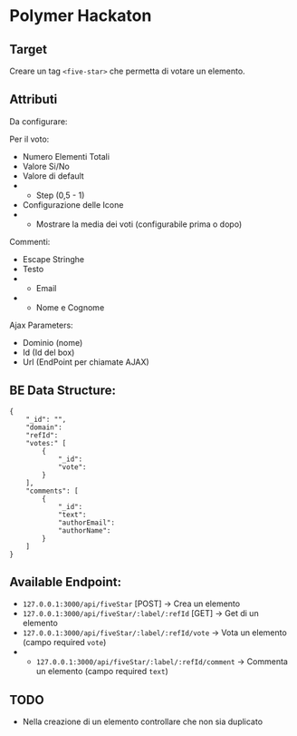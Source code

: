 # Polymer Hackaton

## Target

Creare un tag `<five-star>` che permetta di votare un elemento.

## Attributi

Da configurare:

Per il voto:
- Numero Elementi Totali
- Valore Si/No
- Valore di default
- * Step (0,5 - 1)
- Configurazione delle Icone
- * Mostrare la media dei voti (configurabile prima o dopo)

Commenti:
- Escape Stringhe
- Testo
- * Email
- * Nome e Cognome

Ajax Parameters:
- Dominio (nome)
- Id (Id del box)
- Url (EndPoint per chiamate AJAX)

## BE Data Structure:

```
{
	"_id": "",
	"domain":
	"refId":
	"votes:" [
		{
			"_id": 
			"vote":
		}
	],
	"comments": [
		{
			"_id":
			"text":
			"authorEmail":
			"authorName":
		}
	]
}
```

## Available Endpoint:

- `127.0.0.1:3000/api/fiveStar` [POST] -> Crea un elemento
- `127.0.0.1:3000/api/fiveStar/:label/:refId` [GET] -> Get di un elemento
- `127.0.0.1:3000/api/fiveStar/:label/:refId/vote` -> Vota un elemento (campo required `vote`)
- - `127.0.0.1:3000/api/fiveStar/:label/:refId/comment` -> Commenta un elemento (campo required `text`)

## TODO
- Nella creazione di un elemento controllare che non sia duplicato